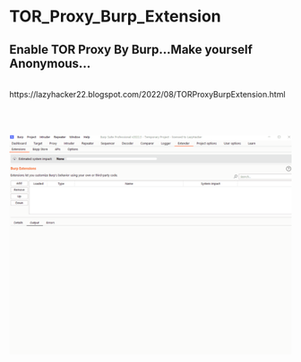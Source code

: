 # TOR_Proxy_Burp_Extension
## Enable TOR Proxy By Burp...Make yourself Anonymous...
</br>
https://lazyhacker22.blogspot.com/2022/08/TORProxyBurpExtension.html
</br>
</br>
</br>
</br>

![Alt Text](https://raw.githubusercontent.com/crazywifi/TOR_Proxy_Burp_Extension/main/TOR_Proxy_Burp_Extesnion.gif)
